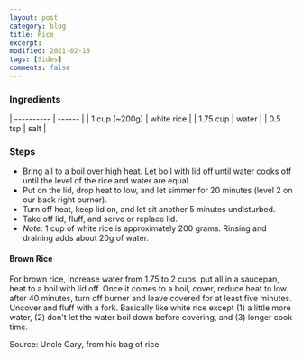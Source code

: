 ```yaml
---
layout: post
category: blog
title: Rice
excerpt:
modified: 2021-02-18
tags: [Sides]
comments: false
---
```


### Ingredients

| ---------- | ------ |
| 1 cup (~200g) | white rice |
| 1.75 cup | water |
| 0.5 tsp | salt |


### Steps
- Bring all to a boil over high heat. Let boil with lid off until water cooks off until the level of the rice and water are equal.
- Put on the lid, drop heat to low, and let simmer for 20 minutes (level 2 on our back right burner).
- Turn off heat, keep lid on, and let sit another 5 minutes undisturbed.
- Take off lid, fluff, and serve or replace lid.
- _Note_: 1 cup of white rice is approximately 200 grams. Rinsing and draining adds about 20g of water.


#### Brown Rice

For brown rice, increase water from 1.75 to 2 cups. put all in a saucepan, heat to a boil with lid off. Once it comes to a boil, cover, reduce heat to low. after 40 minutes, turn off burner and leave covered for at least five minutes. Uncover and fluff with a fork.
Basically like white rice except (1) a little more water, (2) don't let the water boil down before covering, and (3) longer cook time.

Source: Uncle Gary, from his bag of rice
